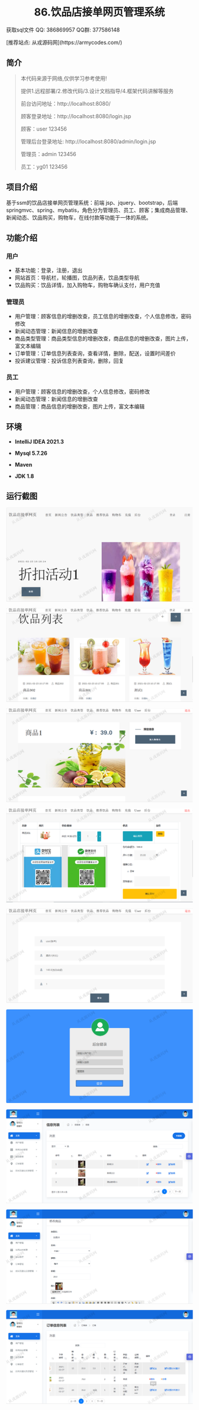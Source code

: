 <p><h1 align="center">86.饮品店接单网页管理系统</h1></p>

<p> 获取sql文件 QQ: 386869957 QQ群: 377586148 </p>
<p> [推荐站点: 从戎源码网](https://armycodes.com/) </p>

## 简介

> 本代码来源于网络,仅供学习参考使用!
>
> 提供1.远程部署/2.修改代码/3.设计文档指导/4.框架代码讲解等服务
> 
> 前台访问地址：http://localhost:8080/
> 
> 顾客登录地址：http://localhost:8080/login.jsp
> 
> 顾客：user 123456
> 
> 管理后台登录地址: http://localhost:8080/admin/login.jsp
> 
> 管理员：admin 123456
> 
> 员工：yg01 123456
>

## 项目介绍
基于ssm的饮品店接单网页管理系统：前端 jsp、jquery、bootstrap，后端 springmvc、spring、mybatis，角色分为管理员、员工、顾客；集成商品管理、新闻动态、饮品购买，购物车，在线付款等功能于一体的系统。

## 功能介绍

### 用户

- 基本功能：登录，注册，退出
- 网站首页：导航栏，轮播图，饮品列表，饮品类型导航
- 饮品购买：饮品详情，加入购物车，购物车确认支付，用户充值

### 管理员

- 用户管理：顾客信息的增删改查，员工信息的增删改查，个人信息修改，密码修改
- 新闻动态管理：新闻信息的增删改查
- 商品类型管理：商品类型信息的增删改查，商品信息的增删改查，图片上传，富文本编辑
- 订单管理：订单信息列表查询，查看详情，删除，配送，设置时间差价
- 投诉建议管理：投诉信息列表查询，删除，回复

### 员工

- 用户管理：顾客信息的增删改查，个人信息修改，密码修改
- 新闻动态管理：新闻信息的增删改查
- 商品管理：商品信息的增删改查，图片上传，富文本编辑

## 环境

- <b>IntelliJ IDEA 2021.3</b>

- <b>Mysql 5.7.26</b>

- <b>Maven</b>

- <b>JDK 1.8</b>

## 运行截图
![](screenshot/1.png)

![](screenshot/2.png)

![](screenshot/3.png)

![](screenshot/4.png)

![](screenshot/5.png)

![](screenshot/6.png)

![](screenshot/7.png)

![](screenshot/8.png)

![](screenshot/9.png)
